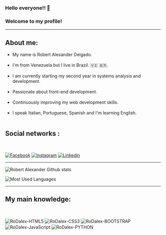 
###  Hello everyone!! 👋 

### Welcome to my profile!

<hr>

## About me:

<ul>
  <li> My name is Robert Alexander Delgado.</li> <br>

  <li>I'm from Venezuela but I live in Brazil. 🇻🇪 🇧🇷. </li> <br>
  
  <li> I am currently starting my second year in systems analysis and development.</li><br>

 <li>Passionate about front-end development.</li><br>

  <li>Continuously improving my web development skills.</li><br>
  
  <li> I speak Italian, Portuguese, Spanish and  I'm learning English.</li><br>
</ul> 

## Social networks :
  <br>


[![Facebook](https://img.shields.io/badge/Facebook-1877F2?style=for-the-badge&logo=facebook&logoColor=white)](https://www.facebook.com/robert.parada.54) [![Instagram](https://img.shields.io/badge/Instagram-E4405F?style=for-the-badge&logo=instagram&logoColor=white)](https://www.instagram.com/rob24t) [![Linkedin](https://img.shields.io/badge/LinkedIn-0077B5?style=for-the-badge&logo=linkedin&logoColor=white)](https://www.linkedin.com/in/robert-delgado-6a0bb8239) 


<hr>

![Robert Alexander Github stats](https://github-readme-stats.vercel.app/api?username=RobertDalexander&show_icons=true&theme=monokai)

![Most Used Languages](https://github-readme-stats.vercel.app/api/top-langs/?username=RobertDalexander&layout=compact&theme=monokai)

<hr>
  
## My main knowledge: 

<div style="display:inline_block"><br/>

<img align="center" alt="RoDalex-HTML5" src="https://img.shields.io/badge/HTML5-E34F26?style=for-the-badge&logo=html5&logoColor=white"/> <img align="center" alt="RoDalex-CSS3" src="https://img.shields.io/badge/CSS3-1572B6?style=for-the-badge&logo=css3&logoColor=white"/> <img align="center" alt="RoDalex-BOOTSTRAP" src="https://img.shields.io/badge/Bootstrap-563D7C?style=for-the-badge&logo=bootstrap&logoColor=white"/> <img align="center" alt="RoDalex-JavaScript" src="https://img.shields.io/badge/JavaScript-F7DF1E?style=for-the-badge&logo=javascript&logoColor=black"/> <img align="center" alt="RoDalex-PYTHON" src="https://img.shields.io/badge/Python-3776AB?style=for-the-badge&logo=python&logoColor=white"/> 

</div
   
